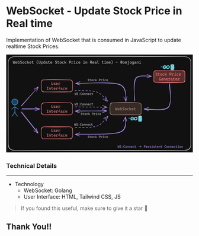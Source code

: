 # WebSocket - Update Stock Price in Real time
Implementation of WebSocket that is consumed in JavaScript to update realtime Stock Prices.

![architectural_figure](https://github.com/omjogani/websocket-go/blob/master/websocket-go-stock-price-update-architecture.png?raw=true "Architectural Figure")

### Technical Details

---
- Technology
    - WebSocket: Golang
    - User Interface: HTML, Tailwind CSS, JS 


>If you found this useful, make sure to give it a star 🌟
## Thank You!!
